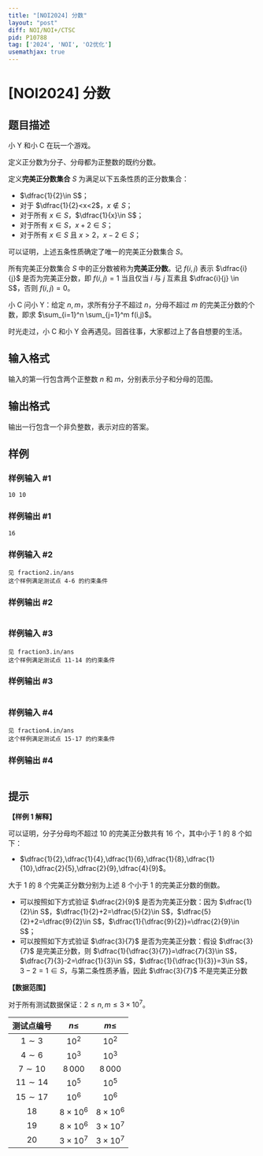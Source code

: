 ```yaml
---
title: "[NOI2024] 分数"
layout: "post"
diff: NOI/NOI+/CTSC
pid: P10788
tag: ['2024', 'NOI', 'O2优化']
usemathjax: true
---
```


# [NOI2024] 分数
## 题目描述

小 Y 和小 C 在玩一个游戏。

定义正分数为分子、分母都为正整数的既约分数。

定义**完美正分数集合** $S$ 为满足以下五条性质的正分数集合：
- $\dfrac{1}{2}\in S$；
- 对于 $\dfrac{1}{2}<x<2$，$x\not \in S$；
- 对于所有 $x\in S$，$\dfrac{1}{x}\in S$；
- 对于所有 $x\in S$，$x+2 \in S$；
- 对于所有 $x\in S$ 且 $x>2$，$x-2 \in S$；

可以证明，上述五条性质确定了唯一的完美正分数集合 $S$。

所有完美正分数集合 $S$ 中的正分数被称为**完美正分数**。记 $f(i,j)$ 表示 $\dfrac{i}{j}$ 是否为完美正分数，即 $f(i,j)=1$ 当且仅当 $i$ 与 $j$ 互素且 $\dfrac{i}{j} \in S$，否则 $f(i,j)=0$。

小 C 问小 Y：给定 $n,m$，求所有分子不超过 $n$，分母不超过 $m$ 的完美正分数的个数，即求 $\sum_{i=1}^n \sum_{j=1}^m f(i,j)$。

时光走过，小 C 和小 Y 会再遇见。回首往事，大家都过上了各自想要的生活。
## 输入格式

输入的第一行包含两个正整数 $n$ 和 $m$，分别表示分子和分母的范围。
## 输出格式

输出一行包含一个非负整数，表示对应的答案。
## 样例

### 样例输入 #1
```
10 10
```
### 样例输出 #1
```
16
```
### 样例输入 #2
```
见 fraction2.in/ans
这个样例满足测试点 4-6 的约束条件
```
### 样例输出 #2
```

```
### 样例输入 #3
```
见 fraction3.in/ans
这个样例满足测试点 11-14 的约束条件
```
### 样例输出 #3
```

```
### 样例输入 #4
```
见 fraction4.in/ans
这个样例满足测试点 15-17 的约束条件
```
### 样例输出 #4
```

```
## 提示

**【样例 1 解释】**

可以证明，分子分母均不超过 $10$ 的完美正分数共有 $16$ 个，其中小于 $1$ 的 $8$ 个如下：
- $\dfrac{1}{2},\dfrac{1}{4},\dfrac{1}{6},\dfrac{1}{8},\dfrac{1}{10},\dfrac{2}{5},\dfrac{2}{9},\dfrac{4}{9}$。

大于 $1$ 的 $8$ 个完美正分数分别为上述 $8$ 个小于 $1$ 的完美正分数的倒数。
- 可以按照如下方式验证 $\dfrac{2}{9}$ 是否为完美正分数：因为 $\dfrac{1}{2}\in S$，$\dfrac{1}{2}+2=\dfrac{5}{2}\in S$，$\dfrac{5}{2}+2=\dfrac{9}{2}\in S$，$\dfrac{1}{\dfrac{9}{2}}=\dfrac{2}{9}\in S$；
- 可以按照如下方式验证 $\dfrac{3}{7}$ 是否为完美正分数：假设 $\dfrac{3}{7}$ 是完美正分数，则 $\dfrac{1}{\dfrac{3}{7}}=\dfrac{7}{3}\in S$，$\dfrac{7}{3}-2=\dfrac{1}{3}\in S$，$\dfrac{1}{\dfrac{1}{3}}=3\in S$，$3-2=1\in S$，与第二条性质矛盾，因此 $\dfrac{3}{7}$ 不是完美正分数

**【数据范围】**

对于所有测试数据保证：$2\leq n,m\leq 3\times 10^7$。

| 测试点编号 | $n\leq$ | $m\leq$ |
| :----------: | :----------: | :----------: |
| $1\sim 3$ | $10^2$ | $10^2$ |
| $4\sim 6$ | $10^3$ | $10^3$ |
| $7\sim 10$ | $8\,000$ | $8\,000$ |
| $11\sim 14$ | $10^5$ | $10^5$ |
| $15\sim 17$ | $10^6$ | $10^6$ |
| $18$ | $8\times 10^6$ | $8\times 10^6$ |
| $19$ | $8\times 10^6$ | $3\times 10^7$ |
| $20$ | $3\times 10^7$ | $3\times 10^7$ |
